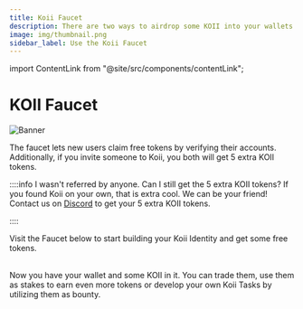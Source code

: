 ```yaml
---
title: Koii Faucet
description: There are two ways to airdrop some KOII into your wallets.
image: img/thumbnail.png
sidebar_label: Use the Koii Faucet
---
```


import ContentLink from "@site/src/components/contentLink";

# KOII Faucet

![Banner](/img/koii/ways-to-get-koii/koii-faucet.svg)

The faucet lets new users claim free tokens by verifying their accounts.
Additionally, if you invite someone to Koii, you both will get 5 extra KOII tokens.

::::info I wasn't referred by anyone. Can I still get the 5 extra KOII tokens?
If you found Koii on your own, that is extra cool. We can be your friend! Contact us on [Discord](https://discord.com/invite/koii-network) to get your 5 extra KOII tokens.

::::

Visit the Faucet below to start building your Koii Identity and get some free tokens.

<ContentLink title="Faucet | Koii" link="https://faucet.koii.live/" imageLink="https://faucet.koii.live/favicon.ico" />

<br />
Now you have your wallet and some KOII in it. You can trade them, use them as stakes to earn even more tokens or develop your own Koii Tasks by utilizing them as bounty.
